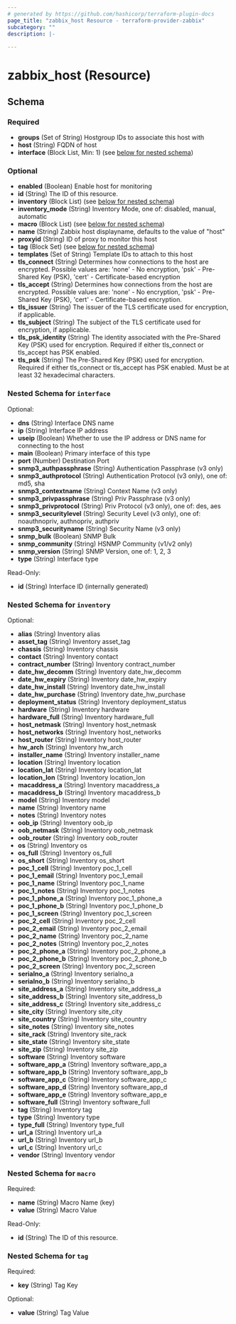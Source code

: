 ```yaml
---
# generated by https://github.com/hashicorp/terraform-plugin-docs
page_title: "zabbix_host Resource - terraform-provider-zabbix"
subcategory: ""
description: |-
  
---
```


# zabbix_host (Resource)





<!-- schema generated by tfplugindocs -->
## Schema

### Required

- **groups** (Set of String) Hostgroup IDs to associate this host with
- **host** (String) FQDN of host
- **interface** (Block List, Min: 1) (see [below for nested schema](#nestedblock--interface))

### Optional

- **enabled** (Boolean) Enable host for monitoring
- **id** (String) The ID of this resource.
- **inventory** (Block List) (see [below for nested schema](#nestedblock--inventory))
- **inventory_mode** (String) Inventory Mode, one of: disabled, manual, automatic
- **macro** (Block List) (see [below for nested schema](#nestedblock--macro))
- **name** (String) Zabbix host displayname, defaults to the value of "host"
- **proxyid** (String) ID of proxy to monitor this host
- **tag** (Block Set) (see [below for nested schema](#nestedblock--tag))
- **templates** (Set of String) Template IDs to attach to this host
- **tls_connect** (String) Determines how connections to the host are encrypted. Possible values are: 'none' - No encryption, 'psk' - Pre-Shared Key (PSK), 'cert' - Certificate-based encryption
- **tls_accept** (String) Determines how connections from the host are encrypted. Possible values are: 'none' - No encryption, 'psk' - Pre-Shared Key (PSK), 'cert' - Certificate-based encryption.
- **tls_issuer** (String) The issuer of the TLS certificate used for encryption, if applicable.
- **tls_subject** (String) The subject of the TLS certificate used for encryption, if applicable.
- **tls_psk_identity** (String) The identity associated with the Pre-Shared Key (PSK) used for encryption. Required if either tls_connect or tls_accept has PSK enabled.
- **tls_psk** (String) The Pre-Shared Key (PSK) used for encryption. Required if either tls_connect or tls_accept has PSK enabled. Must be at least 32 hexadecimal characters.


<a id="nestedblock--interface"></a>
### Nested Schema for `interface`

Optional:

- **dns** (String) Interface DNS name
- **ip** (String) Interface IP address
- **useip** (Boolean) Whether to use the IP address or DNS name for connecting to the host
- **main** (Boolean) Primary interface of this type
- **port** (Number) Destination Port
- **snmp3_authpassphrase** (String) Authentication Passphrase (v3 only)
- **snmp3_authprotocol** (String) Authentication Protocol (v3 only), one of: md5, sha
- **snmp3_contextname** (String) Context Name (v3 only)
- **snmp3_privpassphrase** (String) Priv Passphrase (v3 only)
- **snmp3_privprotocol** (String) Priv Protocol (v3 only), one of: des, aes
- **snmp3_securitylevel** (String) Security Level (v3 only), one of: noauthnopriv, authnopriv, authpriv
- **snmp3_securityname** (String) Security Name (v3 only)
- **snmp_bulk** (Boolean) SNMP Bulk
- **snmp_community** (String) HSNMP Community (v1/v2 only)
- **snmp_version** (String) SNMP Version, one of: 1, 2, 3
- **type** (String) Interface type


Read-Only:

- **id** (String) Interface ID (internally generated)


<a id="nestedblock--inventory"></a>
### Nested Schema for `inventory`

Optional:

- **alias** (String) Inventory alias
- **asset_tag** (String) Inventory asset_tag
- **chassis** (String) Inventory chassis
- **contact** (String) Inventory contact
- **contract_number** (String) Inventory contract_number
- **date_hw_decomm** (String) Inventory date_hw_decomm
- **date_hw_expiry** (String) Inventory date_hw_expiry
- **date_hw_install** (String) Inventory date_hw_install
- **date_hw_purchase** (String) Inventory date_hw_purchase
- **deployment_status** (String) Inventory deployment_status
- **hardware** (String) Inventory hardware
- **hardware_full** (String) Inventory hardware_full
- **host_netmask** (String) Inventory host_netmask
- **host_networks** (String) Inventory host_networks
- **host_router** (String) Inventory host_router
- **hw_arch** (String) Inventory hw_arch
- **installer_name** (String) Inventory installer_name
- **location** (String) Inventory location
- **location_lat** (String) Inventory location_lat
- **location_lon** (String) Inventory location_lon
- **macaddress_a** (String) Inventory macaddress_a
- **macaddress_b** (String) Inventory macaddress_b
- **model** (String) Inventory model
- **name** (String) Inventory name
- **notes** (String) Inventory notes
- **oob_ip** (String) Inventory oob_ip
- **oob_netmask** (String) Inventory oob_netmask
- **oob_router** (String) Inventory oob_router
- **os** (String) Inventory os
- **os_full** (String) Inventory os_full
- **os_short** (String) Inventory os_short
- **poc_1_cell** (String) Inventory poc_1_cell
- **poc_1_email** (String) Inventory poc_1_email
- **poc_1_name** (String) Inventory poc_1_name
- **poc_1_notes** (String) Inventory poc_1_notes
- **poc_1_phone_a** (String) Inventory poc_1_phone_a
- **poc_1_phone_b** (String) Inventory poc_1_phone_b
- **poc_1_screen** (String) Inventory poc_1_screen
- **poc_2_cell** (String) Inventory poc_2_cell
- **poc_2_email** (String) Inventory poc_2_email
- **poc_2_name** (String) Inventory poc_2_name
- **poc_2_notes** (String) Inventory poc_2_notes
- **poc_2_phone_a** (String) Inventory poc_2_phone_a
- **poc_2_phone_b** (String) Inventory poc_2_phone_b
- **poc_2_screen** (String) Inventory poc_2_screen
- **serialno_a** (String) Inventory serialno_a
- **serialno_b** (String) Inventory serialno_b
- **site_address_a** (String) Inventory site_address_a
- **site_address_b** (String) Inventory site_address_b
- **site_address_c** (String) Inventory site_address_c
- **site_city** (String) Inventory site_city
- **site_country** (String) Inventory site_country
- **site_notes** (String) Inventory site_notes
- **site_rack** (String) Inventory site_rack
- **site_state** (String) Inventory site_state
- **site_zip** (String) Inventory site_zip
- **software** (String) Inventory software
- **software_app_a** (String) Inventory software_app_a
- **software_app_b** (String) Inventory software_app_b
- **software_app_c** (String) Inventory software_app_c
- **software_app_d** (String) Inventory software_app_d
- **software_app_e** (String) Inventory software_app_e
- **software_full** (String) Inventory software_full
- **tag** (String) Inventory tag
- **type** (String) Inventory type
- **type_full** (String) Inventory type_full
- **url_a** (String) Inventory url_a
- **url_b** (String) Inventory url_b
- **url_c** (String) Inventory url_c
- **vendor** (String) Inventory vendor


<a id="nestedblock--macro"></a>
### Nested Schema for `macro`

Required:

- **name** (String) Macro Name (key)
- **value** (String) Macro Value

Read-Only:

- **id** (String) The ID of this resource.


<a id="nestedblock--tag"></a>
### Nested Schema for `tag`

Required:

- **key** (String) Tag Key

Optional:

- **value** (String) Tag Value


